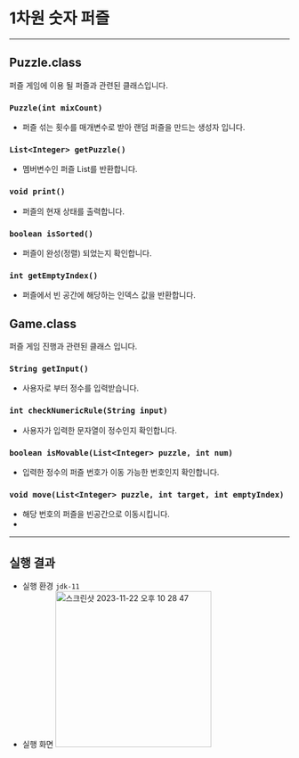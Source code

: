 # 1차원 숫자 퍼즐
<hr>

## Puzzle.class
퍼즐 게임에 이용 될 퍼즐과 관련된 클래스입니다.

### `Puzzle(int mixCount)`
+ 퍼즐 섞는 횟수를 매개변수로 받아 랜덤 퍼즐을 만드는 생성자 입니다.

### `List<Integer> getPuzzle()`
+ 멤버변수인 퍼즐 List를 반환합니다.

### `void print()`
+ 퍼즐의 현재 상태를 출력합니다.

### `boolean isSorted()`
+ 퍼즐이 완성(정렬) 되었는지 확인합니다.

### `int getEmptyIndex()`
+ 퍼즐에서 빈 공간에 해당하는 인덱스 값을 반환합니다.

## Game.class
퍼즐 게임 진행과 관련된 클래스 입니다.

### `String getInput()`
+ 사용자로 부터 정수를 입력받습니다.

### `int checkNumericRule(String input)`
+ 사용자가 입력한 문자열이 정수인지 확인합니다.

### `boolean isMovable(List<Integer> puzzle, int num)`
+ 입력한 정수의 퍼즐 번호가 이동 가능한 번호인지 확인합니다.

### `void move(List<Integer> puzzle, int target, int emptyIndex)`
+ 해당 번호의 퍼즐을 빈공간으로 이동시킵니다.
+ 
<hr>

## 실행 결과
+ 실행 환경 `jdk-11`
+ 실행 화면
  <img width="280" alt="스크린샷 2023-11-22 오후 10 28 47" src="https://github.com/sefhuk/masters-practice/assets/13714036/8a371944-ea13-4593-a131-d46e38bef086">
